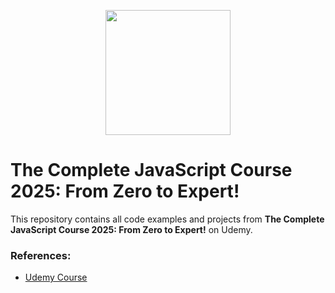 <p align="center">
<img src="https://github.com/user-attachments/assets/91750bfc-e798-477d-88ab-abe0e4f676d1" width=200/>
</p>

# The Complete JavaScript Course 2025: From Zero to Expert!

This repository contains all code examples and projects from **The Complete JavaScript Course 2025: From Zero to Expert!** on Udemy.

### References:
- [Udemy Course](https://www.udemy.com/course/the-complete-javascript-course/)
